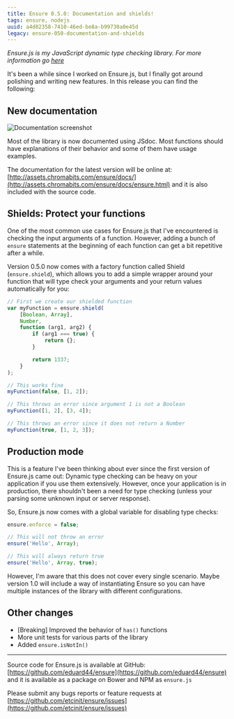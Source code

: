 ```yaml
---
title: Ensure 0.5.0: Documentation and shields!
tags: ensure, nodejs
uuid: a4d02358-7410-46ed-be8a-b99730a0e45d
legacy: ensure-050-documentation-and-shields
---
```


_Ensure.js is my JavaScript dynamic type checking library. For more information go [here](https://chromabits.com/post/ensurejs-simple-type-checking-on-javascript)_

It's been a while since I worked on Ensure.js, but I finally got around polishing and writing new features. In this release you can find the following:

## New documentation

![Documentation screenshot](http://i.imgur.com/GmUC1PE.png)

Most of the library is now documented using JSdoc. Most functions should have explanations of their behavior and some of them have usage examples.

The documentation for the latest version will be online at: [http://assets.chromabits.com/ensure/docs/](http://assets.chromabits.com/ensure/docs/ensure.html) and it is also included with the source code.

## Shields: Protect your functions

One of the most common use cases for Ensure.js that I've encountered is checking the input arguments of a function. However, adding a bunch of `ensure` statements at the beginning of each function can get a bit repetitive after a while.

Version 0.5.0 now comes with a factory function called Shield (`ensure.shield`), which allows you to add a simple wrapper around your function that will type check your arguments and your return values automatically for you:

```javascript
// First we create our shielded function
var myFunction = ensure.shield(
	[Boolean, Array],
	Number,
	function (arg1, arg2) {
		if (arg1 === true) {
			return {};
		}

		return 1337;
	}
);

// This works fine
myFunction(false, [1, 2]);

// This throws an error since argument 1 is not a Boolean
myFunction([1, 2], [3, 4]);

// This throws an error since it does not return a Number
myFunction(true, [1, 2, 3]);
```

## Production mode

This is a feature I've been thinking about ever since the first version of Ensure.js came out: Dynamic type checking can be heavy on your application if you use them extensively. However, once your application is in production, there shouldn't been a need for type checking (unless your parsing some unknown input or server response).

So, Ensure.js now comes with a global variable for disabling type checks:

```javascript
ensure.enforce = false;

// This will not throw an error
ensure('Hello', Array);

// This will always return true
ensure('Hello', Array, true);
```

However, I'm aware that this does not cover every single scenario. Maybe version 1.0 will include a way of instantiating Ensure so you can have multiple instances of the library with different configurations.

## Other changes

- [Breaking] Improved the behavior of `has()` functions
- More unit tests for various parts of the library
- Added `ensure.isNotIn()`

---

Source code for Ensure.js is available at GitHub:
[https://github.com/eduard44/ensure](https://github.com/eduard44/ensure) and it is available as a package on Bower and NPM as `ensure.js`

Please submit any bugs reports or feature requests at [https://github.com/etcinit/ensure/issues](https://github.com/etcinit/ensure/issues)
